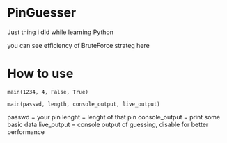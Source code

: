 # PinGuesser
Just thing i did while learning Python

you can see efficiency of BruteForce strateg here

# How to use



`main(1234, 4, False, True)`

`main(passwd, length, console_output, live_output)`

passwd = your pin
lenght = lenght of that pin
console_output = print some basic data
live_output = console output of guessing, disable for better performance
